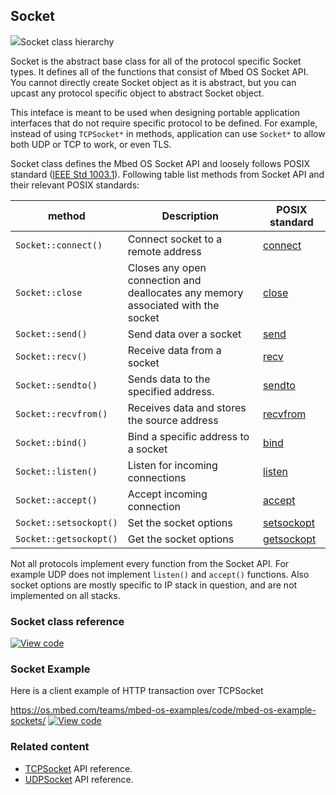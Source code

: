 ## Socket

<span class="images">![](https://os-doc-builder.test.mbed.com/docs/development/mbed-os-api-doxy/class_socket.png)<span>Socket class hierarchy</span></span>

Socket is the abstract base class for all of the protocol specific Socket types. It defines all of the functions that consist of Mbed OS Socket API. You cannot directly create Socket object as it is abstract, but you can upcast any protocol specific object to abstract Socket object.

This inteface is meant to be used when designing portable application interfaces that do not require specific protocol to be defined. For example, instead of using `TCPSocket*` in methods, application can use `Socket*` to allow both UDP or TCP to work, or even TLS.

Socket class defines the Mbed OS Socket API and loosely follows POSIX standard ([IEEE Std 1003.1](http://pubs.opengroup.org/onlinepubs/9699919799/)). Following table list methods from Socket API and their relevant POSIX standards:

| method | Description | POSIX standard |
|--------|-------------|----------------|
| `Socket::connect()`  | Connect socket to a remote address | [connect](http://pubs.opengroup.org/onlinepubs/9699919799/functions/connect.html) |
| `Socket::close`      | Closes any open connection and deallocates any memory associated with the socket | [close](http://pubs.opengroup.org/onlinepubs/9699919799/functions/close.html) |
| `Socket::send()`     | Send data over a socket | [send](http://pubs.opengroup.org/onlinepubs/9699919799/functions/send.html) |
| `Socket::recv()`     | Receive data from a socket | [recv](http://pubs.opengroup.org/onlinepubs/9699919799/functions/recv.html) |
| `Socket::sendto()`   | Sends data to the specified address. | [sendto](http://pubs.opengroup.org/onlinepubs/9699919799/functions/sendto.html) |
| `Socket::recvfrom()` | Receives data and stores the source address | [recvfrom](http://pubs.opengroup.org/onlinepubs/9699919799/functions/recvfrom.html) |
| `Socket::bind()`     | Bind a specific address to a socket | [bind](http://pubs.opengroup.org/onlinepubs/9699919799/functions/bind.html) |
| `Socket::listen()`   | Listen for incoming connections | [listen](http://pubs.opengroup.org/onlinepubs/9699919799/functions/listen.html) |
| `Socket::accept()`   | Accept incoming connection | [accept](http://pubs.opengroup.org/onlinepubs/9699919799/functions/accept.html) |
| `Socket::setsockopt()` | Set the socket options | [setsockopt](http://pubs.opengroup.org/onlinepubs/9699919799/functions/setsockopt.html) |
| `Socket::getsockopt()` | Get the socket options | [getsockopt](http://pubs.opengroup.org/onlinepubs/9699919799/functions/getsockopt.html) |

Not all protocols implement every function from the Socket API. For example UDP does not implement `listen()` and `accept()` functions. Also socket options are mostly specific to IP stack in question, and are not implemented on all stacks.

### Socket class reference

[![View code](https://www.mbed.com/embed/?type=library)](http://os-doc-builder.test.mbed.com/docs/development/mbed-os-api-doxy/class_socket.html)

### Socket Example

Here is a client example of HTTP transaction over TCPSocket

https://os.mbed.com/teams/mbed-os-examples/code/mbed-os-example-sockets/
[![View code](https://www.mbed.com/embed/?url=https://os.mbed.com/teams/mbed-os-examples/code/mbed-os-example-sockets/)](https://os.mbed.com/teams/mbed-os-examples/code/mbed-os-example-sockets/file/e0496f3424a8/main.cpp/)

### Related content

- [TCPSocket](tcpsocket.html) API reference.
- [UDPSocket](tcpsocket.html) API reference.